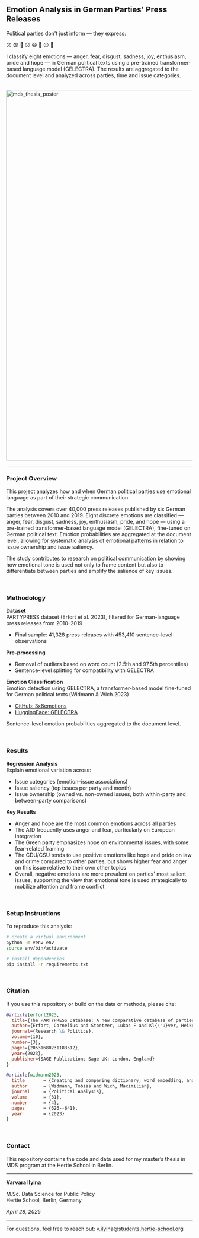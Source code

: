 ## Emotion Analysis in German Parties' Press Releases

Political parties don't just inform — they express:

😠 😨 🤢 😢 😄 🤩 😌 🥺

I classify eight emotions — anger, fear, disgust, sadness, joy, enthusiasm, pride and hope — in German political texts using a pre-trained transformer-based language model (GELECTRA). The results are aggregated to the document level and analyzed across parties, time and issue categories.

<br>

<img src="https://github.com/user-attachments/assets/f52bf674-f965-426f-8f23-8a329f8a3534" alt="mds_thesis_poster" width="1000"/>

<br>

---

### Project Overview

This project analyzes how and when German political parties use emotional language as part of their strategic communication.  

The analysis covers over 40,000 press releases published by six German parties between 2010 and 2019. Eight discrete emotions are classified — anger, fear, disgust, sadness, joy, enthusiasm, pride, and hope — using a pre-trained transformer-based language model (GELECTRA), fine-tuned on German political text. Emotion probabilities are aggregated at the document level, allowing for systematic analysis of emotional patterns in relation to issue ownership and issue saliency.  

The study contributes to research on political communication by showing how emotional tone is used not only to frame content but also to differentiate between parties and amplify the salience of key issues.

<br>

### Methodology

**Dataset**  
PARTYPRESS dataset (Erfort et al. 2023), filtered for German-language press releases from 2010–2019  
- Final sample: 41,328 press releases with 453,410 sentence-level observations

**Pre-processing**  
- Removal of outliers based on word count (2.5th and 97.5th percentiles)  
- Sentence-level splitting for compatibility with GELECTRA

**Emotion Classification**  
Emotion detection using GELECTRA, a transformer-based model fine-tuned for German political texts (Widmann & Wich 2023)

- [GitHub: 3x8emotions](https://github.com/tweedmann/3x8emotions)
- [HuggingFace: GELECTRA](https://huggingface.co/german-nlp-group/electra-base-german-uncased)

Sentence-level emotion probabilities aggregated to the document level.

<br>

### Results

**Regression Analysis**  
Explain emotional variation across:

- Issue categories (emotion–issue associations)
- Issue saliency (top issues per party and month)
- Issue ownership (owned vs. non-owned issues, both within-party and between-party comparisons)

**Key Results**  
- Anger and hope are the most common emotions across all parties
- The AfD frequently uses anger and fear, particularly on European integration
- The Green party emphasizes hope on environmental issues, with some fear-related framing
- The CDU/CSU tends to use positive emotions like hope and pride on law and crime compared to other parties, but shows higher fear and anger on this issue relative to their own other topics
- Overall, negative emotions are more prevalent on parties' most salient issues, supporting the view that emotional tone is used strategically to mobilize attention and frame conflict

<br>

### Setup Instructions

To reproduce this analysis:

```bash
# create a virtual environment
python -m venv env
source env/bin/activate

# install dependencies
pip install -r requirements.txt
```
<br>

### Citation

If you use this repository or build on the data or methods, please cite:

```bibtex
@article{erfort2023,
  title={The PARTYPRESS Database: A new comparative database of parties’ press releases},
  author={Erfort, Cornelius and Stoetzer, Lukas F and Kl{\"u}ver, Heike},
  journal={Research \& Politics},
  volume={10},
  number={3},
  pages={20531680231183512},
  year={2023},
  publisher={SAGE Publications Sage UK: London, England}
}

@article{widmann2023,
  title       = {Creating and comparing dictionary, word embedding, and transformer-based models to measure discrete emotions in German political text},
  author      = {Widmann, Tobias and Wich, Maximilian},
  journal     = {Political Analysis},
  volume      = {31},
  number      = {4},
  pages       = {626--641},
  year        = {2023}
}
```
<br>

### Contact

This repository contains the code and data used for my master’s thesis in MDS program at the Hertie School in Berlin.

---

**Varvara Ilyina**

M.Sc. Data Science for Public Policy  
Hertie School, Berlin, Germany

*April 28, 2025*

---

For questions, feel free to reach out:
[v.ilyina@students.hertie-school.org](v.ilyina@students.hertie-school.org)
